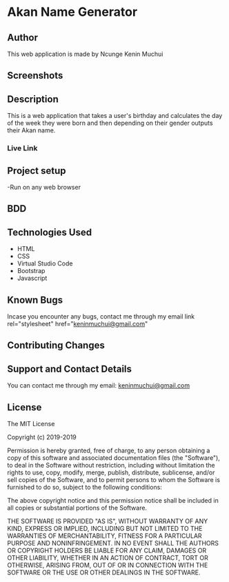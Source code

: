 # Akan Name Generator

## Author

This web application is made by Ncunge Kenin Muchui

## Screenshots

## Description

This is a web application that takes a user's birthday and calculates the day of the week they were born and then depending on their gender outputs their Akan name.

### Live Link

## Project setup

-Run on any web browser

## BDD

## Technologies Used

- HTML
- CSS
- Virtual Studio Code
- Bootstrap
- Javascript

## Known Bugs

Incase you encounter any bugs, contact me through my email link rel="stylesheet" href="keninmuchui@gmail.com"

## Contributing Changes

## Support and Contact Details

You can contact me through my email: keninmuchui@gmail.com

## License

The MIT License

Copyright (c) 2019-2019

Permission is hereby granted, free of charge, to any person obtaining a copy
of this software and associated documentation files (the "Software"), to deal
in the Software without restriction, including without limitation the rights
to use, copy, modify, merge, publish, distribute, sublicense, and/or sell
copies of the Software, and to permit persons to whom the Software is
furnished to do so, subject to the following conditions:

The above copyright notice and this permission notice shall be included in
all copies or substantial portions of the Software.

THE SOFTWARE IS PROVIDED "AS IS", WITHOUT WARRANTY OF ANY KIND, EXPRESS OR
IMPLIED, INCLUDING BUT NOT LIMITED TO THE WARRANTIES OF MERCHANTABILITY,
FITNESS FOR A PARTICULAR PURPOSE AND NONINFRINGEMENT. IN NO EVENT SHALL THE
AUTHORS OR COPYRIGHT HOLDERS BE LIABLE FOR ANY CLAIM, DAMAGES OR OTHER
LIABILITY, WHETHER IN AN ACTION OF CONTRACT, TORT OR OTHERWISE, ARISING FROM,
OUT OF OR IN CONNECTION WITH THE SOFTWARE OR THE USE OR OTHER DEALINGS IN
THE SOFTWARE.
